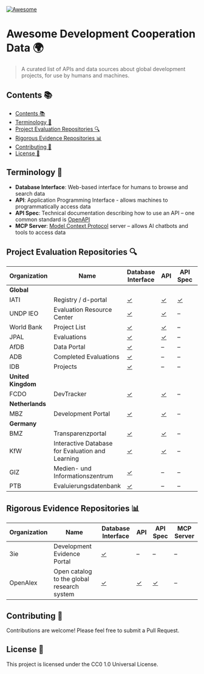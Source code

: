 [![Awesome](https://cdn.rawgit.com/sindresorhus/awesome/d7305f38d29fed78fa85652e3a63e154dd8e8829/media/badge.svg)](https://github.com/sindresorhus/awesome)

# Awesome Development Cooperation Data 🌍

> A curated list of APIs and data sources about global development projects, for use by humans and machines.

## Contents 📚

- [Contents 📚](#contents-)
- [Terminology 📖](#terminology-)
- [Project Evaluation Repositories 🔍](#project-evaluation-repositories-)
- [Rigorous Evidence Repositories 📊](#rigorous-evidence-repositories-)
- [Contributing 🤝](#contributing-)
- [License 📄](#license-)

## Terminology 📖

- **Database Interface**: Web-based interface for humans to browse and search data
- **API**: Application Programming Interface - allows machines to programmatically access data
- **API Spec**: Technical documentation describing how to use an API – one common standard is [OpenAPI](https://swagger.io/resources/open-api/)
- **MCP Server**: [Model Context Protocol](https://github.com/modelcontextprotocol) server – allows AI chatbots and tools to access data

## Project Evaluation Repositories 🔍

| Organization | Name | Database Interface | API | API Spec | MCP Server |
|-------------|------|-------------------|-----|----------|------------|
| **Global** |
| IATI | Registry / d-portal | [✓](https://d-portal.org/) | [✓](https://iatiregistry.org/api/) | [✓](https://iatistandard.org/en/iati-tools-and-resources/iati-registry/iati-registry-api/) | [(✓)](./interfaces/iati/mcp_server_iati/) |
| UNDP IEO | Evaluation Resource Center | [✓](https://erc.undp.org/evaluation/search) | [✓](https://erc.undp.org/api/) | – | – |
| World Bank | Project List | [✓](https://projects.worldbank.org/en/projects-operations/projects-list) | [✓](https://search.worldbank.org/api/v3/projects) | – | – |
| JPAL | Evaluations | [✓](https://www.povertyactionlab.org/evaluations) | [✓](https://www.povertyactionlab.org/views/ajax) | – | – |
| AfDB | Data Portal | [✓](https://projectsportal.afdb.org/dataportal/VProject/list) | – | – | – |
| ADB | Completed Evaluations | [✓](https://www.adb.org/who-we-are/evaluation/completed-evaluations) | – | – | – |
| IDB | Projects | [✓](https://www.iadb.org/en/project-search) | – | – | – |
| **United Kingdom** |
| FCDO | DevTracker | [✓](https://devtracker.fcdo.gov.uk/) | [✓](https://devtracker.fcdo.gov.uk/solr-response) | – | – |
| **Netherlands** |
| MBZ | Development Portal | [✓](https://www.nlontwikkelingshulp.nl/en/) | [✓](https://www.nlontwikkelingshulp.nl/api/jsonws) | – | – |
| **Germany** |
| BMZ | Transparenzportal | [✓](https://www.transparenzportal.bund.de/de/detailsuche) | [✓](https://www.transparenzportal.bund.de/api/v1/activities) | – | – |
| KfW | Interactive Database for Evaluation and Learning | [✓](https://www.kfw-entwicklungsbank.de/ideal/) | [✓](https://www.kfw-entwicklungsbank.de/kfw-ideal-service/api/projects) | – | – |
| GIZ | Medien- und Informationszentrum | [✓](https://publikationen.giz.de/esearcha/browse.tt.html) | – | – | – |
| PTB | Evaluierungsdatenbank | [✓](https://www.evaluierung.ptb.de/evaluierungsdatenbank) | – | – | – |

## Rigorous Evidence Repositories 📊

| Organization | Name | Database Interface | API | API Spec | MCP Server |
|-------------|------|-------------------|-----|----------|------------|
| 3ie | Development Evidence Portal | [✓](https://developmentevidence.3ieimpact.org/) | – | – | – |
| OpenAlex | Open catalog to the global research system | [✓](https://openalex.org/) | [✓](https://docs.openalex.org/) | [✓](https://github.com/Mearman/openalex-api-spec) | – |

## Contributing 🤝

Contributions are welcome! Please feel free to submit a Pull Request.

## License 📄

This project is licensed under the CC0 1.0 Universal License.
